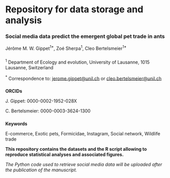 # **Repository for data storage and analysis**


### Social media data predict the emergent global pet trade in ants
Jérôme M. W. Gippet<sup>1*</sup>, Zoé Sherpa<sup>1</sup>, Cleo Bertelsmeier<sup>1*</sup>

###
<span style="font-size:1em;">
<sup>1</sup> Department of Ecology and evolution, University of Lausanne, 1015 Lausanne, Switzerland

<sup>*</sup> Correspondence to: jerome.gippet@unil.ch or cleo.bertelsmeier@unil.ch



###
**ORCIDs**

J. Gippet: 0000-0002-1952-028X

C. Bertelsmeier: 0000-0003-3624-1300

###
**Keywords**

E-commerce, Exotic pets, Formicidae, Instagram, Social network, Wildlife trade



**This repository contains the datasets and the R script allowing to reproduce statistical analyses and associated figures.**



*The Python code used to retrieve social media data will be uploaded after the publication of the manuscript.*
